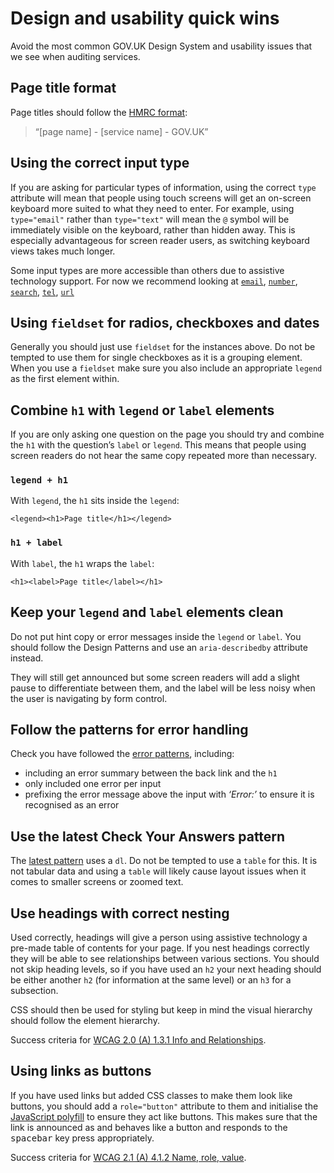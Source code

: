 # Design and usability quick wins

Avoid the most common GOV.UK Design System and usability issues that we see when auditing services.

## Page title format

Page titles should follow the [HMRC format](https://design.tax.service.gov.uk/hmrc-design-patterns/page-title/):

> “[page name] - [service name] - GOV.UK”

## Using the correct input type

If you are asking for particular types of information, using the correct `type` attribute will mean that people using touch screens will get an on-screen keyboard more suited to what they need to enter. For example, using `type="email"` rather than `type="text"` will mean the `@` symbol will be immediately visible on the keyboard, rather than hidden away. This is especially advantageous for screen reader users, as switching keyboard views takes much longer.

Some input types are more accessible than others due to assistive technology support. For now we recommend looking at [`email`](https://developer.mozilla.org/en-US/docs/Web/HTML/Element/input/email), [`number`](https://developer.mozilla.org/en-US/docs/Web/HTML/Element/input/number), [`search`](https://developer.mozilla.org/en-US/docs/Web/HTML/Element/input/search), [`tel`](https://developer.mozilla.org/en-US/docs/Web/HTML/Element/input/tel), [`url`](https://developer.mozilla.org/en-US/docs/Web/HTML/Element/input/url)

## Using `fieldset`  for radios, checkboxes and dates

Generally you should just use `fieldset` for the instances above. Do not be tempted to use them for single checkboxes as it is a grouping element. When you use a `fieldset` make sure you also include an appropriate `legend` as the first element within.

## Combine `h1` with `legend` or `label` elements

If you are only asking one question on the page you should try and combine the `h1` with the question’s `label` or `legend`. This means that people using screen readers do not hear the same copy repeated more than necessary.

### `legend + h1`

With `legend`, the `h1` sits inside the `legend`:

    <legend><h1>Page title</h1></legend>

### `h1 + label`

With `label`, the `h1` wraps the `label`:

    <h1><label>Page title</label></h1>

## Keep your `legend` and `label` elements clean

Do not put hint copy or error messages inside the `legend` or `label`. You should follow the Design Patterns and use an `aria-describedby` attribute instead.

They will still get announced but some screen readers will add a slight pause to differentiate between them, and the label will be less noisy when the user is navigating by form control.

## Follow the patterns for error handling

Check you have followed the [error patterns](https://design-system.service.gov.uk/components/error-summary/), including:
- including an error summary between the back link and the `h1`
- only included one error per input
- prefixing the error message above the input with *‘Error:’* to ensure it is recognised as an error

## Use the latest Check Your Answers pattern

The [latest pattern](https://design-system.service.gov.uk/patterns/check-answers/) uses a `dl`. Do not be tempted to use a `table` for this. It is not tabular data and using a `table` will likely cause layout issues when it comes to smaller screens or zoomed text.

## Use headings with correct nesting

Used correctly, headings will give a person using assistive technology a pre-made table of contents for your page. If you nest headings correctly they will be able to see relationships between various sections. You should not skip heading levels, so if you have used an `h2` your next heading should be either another `h2` (for information at the same level) or an `h3` for a subsection.

CSS should then be used for styling but keep in mind the visual hierarchy should follow the element hierarchy.

Success criteria for [WCAG 2.0 (A) 1.3.1 Info and Relationships](https://www.w3.org/WAI/WCAG21/Understanding/info-and-relationships.html).

## Using links as buttons

If you have used links but added CSS classes to make them look like buttons, you should add a `role="button"` attribute to them and initialise the [JavaScript polyfill](https://github.com/alphagov/govuk-frontend/blob/master/src/govuk/components/button/button.js) to ensure they act like buttons. This makes sure that the link is announced as and behaves like a button and responds to the <kbd>spacebar</kbd> key press appropriately.

Success criteria for [WCAG 2.1 (A) 4.1.2 Name, role, value](https://www.w3.org/TR/UNDERSTANDING-WCAG20/ensure-compat-rsv.html).
